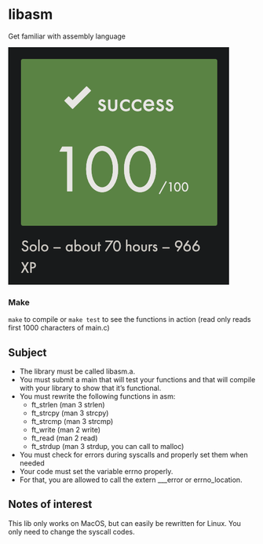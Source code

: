 # libasm
Get familiar with assembly language

![mark](https://github.com/rubenoid/libasm/blob/main/libasm_mark.png?raw=true)

### Make
`make` to compile or `make test` to see the functions in action (read only reads first 1000 characters of main.c)

## Subject
- The library must be called libasm.a.
-  You must submit a main that will test your functions and that will compile with
your library to show that it’s functional.
- You must rewrite the following functions in asm:
  - ft_strlen (man 3 strlen)
  - ft_strcpy (man 3 strcpy)
  - ft_strcmp (man 3 strcmp)
  - ft_write (man 2 write)
  - ft_read (man 2 read)
  - ft_strdup (man 3 strdup, you can call to malloc)
- You must check for errors during syscalls and properly set them when needed
- Your code must set the variable errno properly.
- For that, you are allowed to call the extern ___error or errno_location.

## Notes of interest
This lib only works on MacOS, but can easily be rewritten for Linux. You only need to change the syscall codes.
